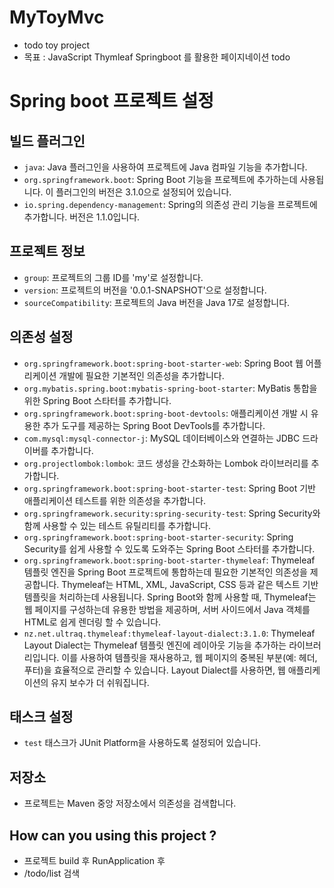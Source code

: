 # MyToyMvc 
- todo toy project 
- 목표 : JavaScript Thymleaf Springboot 를 활용한 페이지네이션 todo 

# Spring boot 프로젝트 설정

## 빌드 플러그인
- `java`: Java 플러그인을 사용하여 프로젝트에 Java 컴파일 기능을 추가합니다.
- `org.springframework.boot`: Spring Boot 기능을 프로젝트에 추가하는데 사용됩니다. 이 플러그인의 버전은 3.1.0으로 설정되어 있습니다.
- `io.spring.dependency-management`: Spring의 의존성 관리 기능을 프로젝트에 추가합니다. 버전은 1.1.0입니다.

## 프로젝트 정보
- `group`: 프로젝트의 그룹 ID를 'my'로 설정합니다.
- `version`: 프로젝트의 버전을 '0.0.1-SNAPSHOT'으로 설정합니다.
- `sourceCompatibility`: 프로젝트의 Java 버전을 Java 17로 설정합니다.

## 의존성 설정
- `org.springframework.boot:spring-boot-starter-web`: Spring Boot 웹 어플리케이션 개발에 필요한 기본적인 의존성을 추가합니다.
- `org.mybatis.spring.boot:mybatis-spring-boot-starter`: MyBatis 통합을 위한 Spring Boot 스타터를 추가합니다.
- `org.springframework.boot:spring-boot-devtools`: 애플리케이션 개발 시 유용한 추가 도구를 제공하는 Spring Boot DevTools를 추가합니다.
- `com.mysql:mysql-connector-j`: MySQL 데이터베이스와 연결하는 JDBC 드라이버를 추가합니다.
- `org.projectlombok:lombok`: 코드 생성을 간소화하는 Lombok 라이브러리를 추가합니다.
- `org.springframework.boot:spring-boot-starter-test`: Spring Boot 기반 애플리케이션 테스트를 위한 의존성을 추가합니다.
- `org.springframework.security:spring-security-test`: Spring Security와 함께 사용할 수 있는 테스트 유틸리티를 추가합니다.
- `org.springframework.boot:spring-boot-starter-security`: Spring Security를 쉽게 사용할 수 있도록 도와주는 Spring Boot 스타터를 추가합니다.
- `org.springframework.boot:spring-boot-starter-thymeleaf`: Thymeleaf 템플릿 엔진을 Spring Boot 프로젝트에 통합하는데 필요한 기본적인 의존성을 제공합니다. Thymeleaf는 HTML, XML, JavaScript, CSS 등과 같은 텍스트 기반 템플릿을 처리하는데 사용됩니다. Spring Boot와 함께 사용할 때, Thymeleaf는 웹 페이지를 구성하는데 유용한 방법을 제공하며, 서버 사이드에서 Java 객체를 HTML로 쉽게 렌더링 할 수 있습니다.
- `nz.net.ultraq.thymeleaf:thymeleaf-layout-dialect:3.1.0`: Thymeleaf Layout Dialect는 Thymeleaf 템플릿 엔진에 레이아웃 기능을 추가하는 라이브러리입니다. 이를 사용하여 템플릿을 재사용하고, 웹 페이지의 중복된 부분(예: 헤더, 푸터)을 효율적으로 관리할 수 있습니다. Layout Dialect를 사용하면, 웹 애플리케이션의 유지 보수가 더 쉬워집니다.

## 태스크 설정
- `test` 태스크가 JUnit Platform을 사용하도록 설정되어 있습니다.

## 저장소
- 프로젝트는 Maven 중앙 저장소에서 의존성을 검색합니다.

## How can you using this project ? 
- 프로젝트 build 후 RunApplication 후
- /todo/list 검색 
